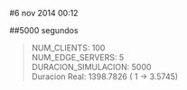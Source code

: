 #6 nov 2014 00:12

##5000 segundos
> NUM_CLIENTS:         100  
> NUM_EDGE_SERVERS:    5  
> DURACION_SIMULACION: 5000  
> Duracion Real: 1398.7826 ( 1 -> 3.5745)
